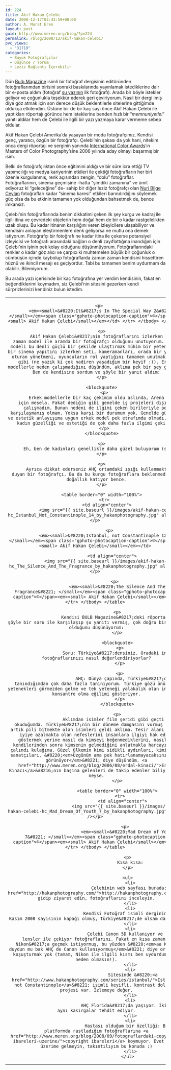 ```yaml
---
id: 224
title: Akif Hakan Çelebi
date: 2008-12-17T02:43:59+00:00
author: A. Murat Eren
layout: post
guid: http://www.meren.org/blog/?p=224
permalink: /blog/2008/12/akif-hakan-celebi/
pvc_views:
  - "31719"
categories:
  - Büyük Fotoğrafçılar
  - Düşünce / Yorum
  - Leziz Bağlantı İçerebilir
---
```

Dün [Bulb Magazine](http://www.bulb-magazine.com/) isimli bir fotoğraf dergisinin editöründen fotoğraflarımdan birisini sonraki baskılarında yayınlamak istediklerine dair bir e-posta aldım (fotoğraf [şu yazının](http://www.meren.org/blog/2008/12/bu-gun-new-orleansa-kar-yagdi/) ilk fotoğrafı). Arada bir böyle istekler geliyor ve çoğunlukla teşekkür ederek geri çeviriyorum. Nasıl bir dergi imiş diye göz atmak için son derece düşük beklentilerle sitelerine gittiğimde oldukça etkilendim. Üstüne bir de bir kaç sayı önce Akif Hakan Çelebi ile yaptıkları röportajı görünce hem isteklerine benden hızlı bir &#8220;_memnuniyetle!_&#8221; yanıtı aldılar hem de Çelebi ile ilgili bir yazı yazmaya karar vermeme sebep oldular.

Akif Hakan Çelebi Amerika&#8217;da yaşayan bir moda fotoğrafçımız. Kendisi genç, yaratıcı, özgün bir fotoğrafçı. Çelebi&#8217;nin şakası da yok hani, nitekim onca dergi röportajı ve serginin yanında [International Color Awards](http://www.thecolorawards.com/)&#8216;ın Masters of Color Photography&#8217;sine 2006 yılında aday olmayı başarmış bir isim.

Belki de fotoğrafçılıktan önce eğitimini aldığı ve bir süre icra ettiği TV yapımcılığı ve medya kariyerinin etkileri ile çektiği fotoğrafların her biri özenle kurgulanmış, renk açısından zengin, &#8220;dolu&#8221; fotoğraflar. Fotoğraflarının, sinema geçmişine -hatta &#8220;şimdiki zamanına&#8221; ve ümit ediyoruz ki &#8220;geleceğine&#8221; de- sahip bir diğer leziz fotoğrafçı olan [Nuri Bilge Ceylan](http://www.meren.org/blog/2008/05/nuri-bilge-ceylan-sinematografi-fotograf/) fotoğrafları kadar &#8220;sinema karesi&#8221; etkileri barındırdığını söylemek güç olsa da bu etkinin tamamen yok olduğundan bahsetmek de, bence imkansız.

Çelebi&#8217;nin fotoğraflarında benim dikkatimi çeken ilk şey kurgu ve kadraj ile ilgili itina ve çevredeki objelerin hem doğal hem de bir o kadar rastgelelikten uzak oluşu. Bu kadar itinanın karşılığını veren izleyicilere ulaşabiliyor ve kendisini anlayan eleştirmenlere denk geliyorsa ne mutlu ona demek istiyorum. Fotoğrafçı bir fotoğrafı ne kadar itina ile çekerse potansiyel izleyicisi ve fotoğrafı arasındaki bağları o denli zayıflattığına inandığım için Çelebi&#8217;nin işinin pek kolay olduğunu düşünmüyorum. Fotoğraflarındaki renkler o kadar göz alıcı ve çarpıcı ki muhtemelen büyük bir çoğunluk o cümbüşün içinde kaybolup fotoğraflarda zaman zaman kendisini hissettiren hüznü ve ikincil mesajı es geçiyordur. Tabi bu tamamen benim uydurmam da olabilir. Bilemiyorum.

Bu arada yazı içerisinde bir kaç fotoğrafına yer verdim kendisinin, fakat en beğendiklerimi koymadım, siz Çelebi&#8217;nin sitesini gezerken kendi sürprizlerinizi kendiniz bulun istedim.

<table border="0" width="100%">
  <tr>
    <td align="center">
      <img src="{{ site.baseurl }}/images/akif-hakan-celebi-hc_It__s_In_The_Special_Way____2_by_hakanphotography.jpg" alt="" /></p> 
      
      <p>
        <em><small>&#8220;It&#8217;s In The Special Way 2&#8221; </small></em><span class="gphoto-photocaption-caption">©</span><em><small> Akif Hakan Çelebi</small></em></td> </tr> </tbody> </table> 
        
        <p>
          Akif Hakan Çelebi&#8217;nin fotoğraflarını izlerken zaman zaman model ile aramda bir fotoğrafçı olduğunu unutuyorum. Bence modeli bu denli güçlü bir şekilde ulaştırmak mühim bir yetenek. Bu bir sinema yapıtını izlerken seti, kameramanları, orada bir yerlerde oturan yönetmeni, oyuncuların rol yaptığını tamamen unutmak filan gibi (ne yazık ki çok nadiren yaşadığım bir keyif :)). Erkek modellerle neden çalışmadığını düşündüm, aklıma pek bir şey gelmedi. Ben de kendisine sordum ve şöyle bir yanıt aldım:
        </p>
        
        <blockquote>
          <p>
            Erkek modellerle bir kaç çekimim oldu aslında, Arena dergisi için mesela. Fakat dediğin gibi genelde iş projeleri dışında çalışmadım. Bunun nedeni de ilgimi çeken birileriyle pek karşılaşmamış olmam. Yoksa karşi bir durumum yok. Genelde güzellik ve estetik anlayışıma uygun erkek model pek etrafımda olmadı. Ayrıca kadın güzelliği ve estetiği de çok daha fazla ilgimi çekiyor.
          </p>
        </blockquote>
        
        <p>
          Eh, ben de kadınları genellikle daha güzel buluyorum (smiley).
        </p>
        
        <p>
          Ayrıca dikkat ederseniz AHÇ ortamdaki ışığı kullanmaktan haz duyan bir fotoğrafçı. Bu da bu kurgu fotoğraflara beklenmedik bir doğallık katıyor bence.
        </p>
        
        <table border="0" width="100%">
          <tr>
            <td align="center">
              <img src="{{ site.baseurl }}/images/akif-hakan-celebi-hc_Istanbul_Not_Constantinople_14_by_hakanphotography.jpg" alt="" /></p> 
              
              <p>
                <em><small>&#8220;Istanbul, not Constantinople 12&#8221; </small></em><span class="gphoto-photocaption-caption">©</span><em><small> Akif Hakan Çelebi</small></em></td> 
                
                <td align="center">
                  <img src="{{ site.baseurl }}/images/akif-hakan-celebi-hc_The_Silence_And_The_Fragrance_by_hakanphotography.jpg" alt="" /></p> 
                  
                  <p>
                    <em><small>&#8220;The Silence And The Fragrance&#8221; </small></em><span class="gphoto-photocaption-caption">©</span><em><small> Akif Hakan Çelebi</small></em></td> </tr> </tbody> </table> 
                    
                    <p>
                      Kendisi BULB Magazine&#8217;deki röportajında şöyle bir soru ile karşılaşıp şu yanıtı vermiş, çok doğru bir tespit olduğunu düşünüyorum:
                    </p>
                    
                    <blockquote>
                      <p>
                        Soru: Türkiye&#8217;densiniz. Oradaki insanlar fotoğraflarınızı nasıl değerlendiriyorlar?
                      </p>
                      
                      <p>
                        AHÇ: Dünya çapında, Türkiye&#8217;de tanındığımdan çok daha fazla tanınıyorum. Türkiye gözü önündeki yetenekleri görmezden gelme ve tek yeteneği yalakalık olan insanlara konsantre olma eğilimi gösteriyor.
                      </p>
                    </blockquote>
                    
                    <p>
                      Aklımdan isimler film şeridi gibi geçti bunu okuduğumda. Türkiye&#8217;nin bir döneme damgasını vurmuş fakat artık pili bitmekte olan isimleri geldi aklıma. Tesir alanı iyiden iyiye azalmakta olan nefeslerini insanlara ilgiyi hak edeni göstermek yerine nasıl da kimseyi beğenmediklerini, nasıl da kendilerinden sonra kimsenin gelmediğini anlatmakla harcayışları çalındı kulağıma. Güzel ülkemin kimi sidikli aydınları, kimi kabız sanatçıları. &#8220;<em>Üzgünüm ama pek hatırlanamayacaksınız gibi görünüyor</em>&#8221; diye düşündüm. <a href="http://www.meren.org/blog/2006/08/erdal-kinaci/">Erdal Kınacı</a>&#8216;nın başına gelenleri de takip edenler biliyor. Her neyse.
                    </p>
                    
                    <table border="0" width="100%">
                      <tr>
                        <td align="center">
                          <img src="{{ site.baseurl }}/images/akif-hakan-celebi-hc_Mad_Dream_Of_Youth_7_by_hakanphotography.jpg" alt="" /></p> 
                          
                          <p>
                            <em><small>&#8220;Mad Dream of Youth 7&#8221; </small></em><span class="gphoto-photocaption-caption">©</span><em><small> Akif Hakan Çelebi</small></em></td> </tr> </tbody> </table> 
                            
                            <p>
                              Kısa kısa:
                            </p>
                            
                            <ul>
                              <li>
                                Çelebinin web sayfası burada: <a href="http://hakanphotography.com/">http://hakanphotography.com/</a> gidip ziyaret edin, fotoğraflarını inceleyin.
                              </li>
                              <li>
                                Kendisi Fotoğraf isimli derginin Ekim-Kasım 2008 sayısının kapağı olmuş, Türkiye&#8217;de olsam da alsam.
                              </li>
                              <li>
                                Çelebi Canon 5D kullanıyor ve Canon lensler ile çekiyor fotoğraflarını. Fakat en kısa zamanda Nikon&#8217;a geçmek istiyormuş, bu yüzden &#8220;<em>aa Kamil duydun mu bak AHÇ de Canon kullanıyormuş</em>&#8221; diye ortalarda koşuşturmak yok (tamam, Nikon ile ilgili kısmı ben uydurdum, ama neden olmasın!).
                              </li>
                              <li>
                                Sitesinde &#8220;<a href="http://www.hakanphotography.com/series/istanbul/">Istanbul, not Constantinople</a>&#8221; isimli keyifli, kontrast dolu bir projesi var. İzlemeye değer.
                              </li>
                              <li>
                                AHÇ Florida&#8217;da yaşıyor. İkimizi de aynı kasırgalar tehdit ediyor.
                              </li>
                              <li>
                                Hastası olduğum bir özelliği: Bir çok platformda rastladığım fotoğraflarına <a href="http://www.meren.org/blog/2008/09/fotograflardaki-copyright-ibareleri-uzerine/">copyright ibareleri</a> koymuyor. Evet işte, üzerime gelmeyin, takıntılıyım bu konuda :)
                              </li>
                            </ul>
